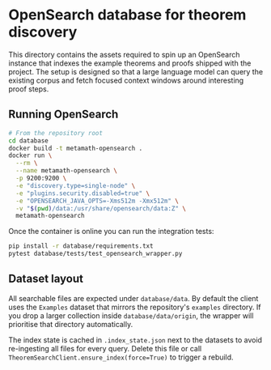# OpenSearch database for theorem discovery

This directory contains the assets required to spin up an OpenSearch instance
that indexes the example theorems and proofs shipped with the project.  The
setup is designed so that a large language model can query the existing corpus
and fetch focused context windows around interesting proof steps.

## Running OpenSearch

```bash
# From the repository root
cd database
docker build -t metamath-opensearch .
docker run \
  --rm \
  --name metamath-opensearch \
  -p 9200:9200 \
  -e "discovery.type=single-node" \
  -e "plugins.security.disabled=true" \
  -e "OPENSEARCH_JAVA_OPTS=-Xms512m -Xmx512m" \
  -v "$(pwd)/data:/usr/share/opensearch/data:Z" \
  metamath-opensearch
```

Once the container is online you can run the integration tests:

```bash
pip install -r database/requirements.txt
pytest database/tests/test_opensearch_wrapper.py
```

## Dataset layout

All searchable files are expected under `database/data`.  By default the client
uses the `Examples` dataset that mirrors the repository's `examples` directory.
If you drop a larger collection inside `database/data/origin`, the wrapper will
prioritise that directory automatically.

The index state is cached in `.index_state.json` next to the datasets to avoid
re-ingesting all files for every query.  Delete this file or call
`TheoremSearchClient.ensure_index(force=True)` to trigger a rebuild.
